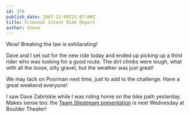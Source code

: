```yaml
---
id: 376
publish_date: 2007-11-09T21:07:00Z
title: Criminal Intent Ride Report
author: Steve
---
```

Wow! Breaking the law is exhilarating!

Dave and I set out for the new ride today and ended up picking up a third rider who was looking for a good route. The dirt climbs were tough, what with all the loose, silty gravel, but the weather was just great!

We may tack on Poorman next time, just to add to the challenge. Have a great weekend everyone!

I saw Dave Zabriskie while I was riding home on the bike path yesterday. Makes sense too: the [Team Slipstream presentation](http://www.slipstreamsports.com/news.launch.html) is next Wednesday at Boulder Theater!